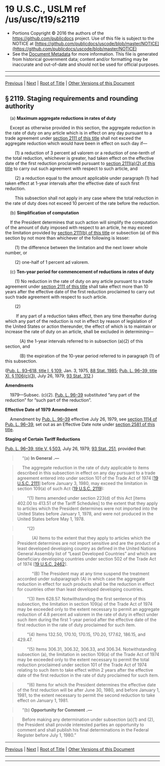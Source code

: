 ---
---

# 19 U.S.C., USLM ref /us/usc/t19/s2119

* Portions Copyright © 2016 the authors of the https://github.com/publicdocs project.
  Use of this file is subject to the NOTICE at [https://github.com/publicdocs/uscode/blob/master/NOTICE](https://github.com/publicdocs/uscode/blob/master/NOTICE)
* See the [Document Metadata](././../../../../../..//README.md) for more information.
  This file is generated from historical government data; content and/or formatting may be inaccurate and out-of-date and should not be used for official purposes.

----------
----------

[Previous](./../../../../../..//us/usc/t19/ch12/schI/pt1/m__us_usc_t19_s2118.md) | [Next](./../../../../../..//us/usc/t19/ch12/schI/pt2/m__us_usc_t19_ch12_schI_pt2.md) | [Root of Title](./../../../../../../) | [Other Versions of this Document](https://publicdocs.github.io/go/links?ns=uslm&ref=%2Fus%2Fusc%2Ft19%2Fs2119)

## § 2119. Staging requirements and rounding authority

    (a) __Maximum aggregate reductions in rates of duty__ 

    Except as otherwise provided in this section, the aggregate reduction in the rate of duty on any article which is in effect on any day pursuant to a trade agreement under [section 2111 of this title][/us/usc/t19/s2111] shall not exceed the aggregate reduction which would have been in effect on such day if—

        (1) a reduction of 3 percent ad valorem or a reduction of one-tenth of the total reduction, whichever is greater, had taken effect on the effective date of the first reduction proclaimed pursuant to [section 2111(a)(2) of this title][/us/usc/t19/s2111/a/2] to carry out such agreement with respect to such article, and

        (2) a reduction equal to the amount applicable under paragraph (1) had taken effect at 1-year intervals after the effective date of such first reduction.

        This subsection shall not apply in any case where the total reduction in the rate of duty does not exceed 10 percent of the rate before the reduction.

    (b) __Simplification of computation__ 

    If the President determines that such action will simplify the computation of the amount of duty imposed with respect to an article, he may exceed the limitation provided by [section 2111(b) of this title][/us/usc/t19/s2111/b] or subsection (a) of this section by not more than whichever of the following is lesser:

        (1) the difference between the limitation and the next lower whole number, or

        (2) one-half of 1 percent ad valorem.

    (c) __Ten-year period for commencement of reductions in rates of duty__ 

        (1) No reduction in the rate of duty on any article pursuant to a trade agreement under [section 2111 of this title][/us/usc/t19/s2111] shall take effect more than 10 years after the effective date of the first reduction proclaimed to carry out such trade agreement with respect to such article.

        (2)

         If any part of a reduction takes effect, then any time thereafter during which any part of the reduction is not in effect by reason of legislation of the United States or action thereunder, the effect of which is to maintain or increase the rate of duty on an article, shall be excluded in determining—

            (A) the 1-year intervals referred to in subsection (a)(2) of this section, and

            (B) the expiration of the 10-year period referred to in paragraph (1) of this subsection.

([Pub. L. 93–618, title I, § 109][/us/pl/93/618/s109], Jan. 3, 1975, [88 Stat. 1985][/us/stat/88/1985]; [Pub. L. 96–39, title XI, § 1106(c)(3)][/us/pl/96/39/s1106/c/3], July 26, 1979, [93 Stat. 312][/us/stat/93/312].)

 __Amendments__ 

    1979—Subsec. (c)(2). [Pub. L. 96–39][/us/pl/96/39] substituted “any part of the reduction” for “such part of the reduction”.

 __Effective Date of 1979 Amendment__ 

    Amendment by [Pub. L. 96–39][/us/pl/96/39] effective July 26, 1979, see [section 1114 of Pub. L. 96–39][/us/pl/96/39/s1114], set out as an Effective Date note under [section 2581 of this title][/us/usc/t19/s2581].

 __Staging of Certain Tariff Reductions__ 

[Pub. L. 96–39, title V, § 503][/us/pl/96/39/s503], July 26, 1979, [93 Stat. 251][/us/stat/93/251], provided that:

>     “(a)  __In General__  __.—__ 

>     The aggregate reduction in the rate of duty applicable to items described in this subsection in effect on any day pursuant to a trade agreement entered into under section 101 of the Trade Act of 1974 \[[19 U.S.C. 2111][/us/usc/t19/s2111]\] before January 3, 1980, may exceed the limitation in section 109(a) of such Act ([19 U.S.C. 2119][/us/usc/t19/s2119]):

>         “(1) Items amended under section 223(d) of this Act \[items 402.00 to 413.51 of the Tariff Schedules\] to the extent that they apply to articles which the President determines were not imported into the United States before January 1, 1978, and were not produced in the United States before May 1, 1978.

>         “(2)

>             (A) Items to the extent that they apply to articles which the President determines are not import sensitive and are the product of a least developed developing country as defined in the United Nations General Assembly list of “Least Developed Countries” and which are beneficiary developing countries under section 502 of the Trade Act of 1974 \[[19 U.S.C. 2462][/us/usc/t19/s2462]\].

>             “(B) The President may at any time suspend the treatment accorded under subparagraph (A) in which case the aggregate reduction in effect for such products shall be the reduction in effect for countries other than least developed developing countries.

>         “(3) Item 628.57. Notwithstanding the first sentence of this subsection, the limitation in section 109(a) of the Trade Act of 1974 may be exceeded only to the extent necessary to permit an aggregate reduction of 4.8 percent ad valorem in the rate of duty in effect under such item during the first 1-year period after the effective date of the first reduction in the rate of duty proclaimed for such item.

>         “(4) Items 132.50, 170.10, 170.15, 170.20, 177.62, 186.15, and 429.47.

>         “(5) Items 306.31, 306.32, 306.33, and 306.34. Notwithstanding subsection (a), the limitation in section 109(a) of the Trade Act of 1974 may be exceeded only to the extent necessary to permit the total reduction proclaimed under section 101 of the Trade Act of 1974 relating to such item to take effect within 2 years after the effective date of the first reduction in the rate of duty proclaimed for such item.

>         “(6) Items for which the President determines the effective date of the first reduction will be after June 30, 1980, and before January 1, 1981, to the extent necessary to permit the second reduction to take effect on January 1, 1981.

>     “(b)  __Opportunity for Comment__  __.—__ 

>     Before making any determination under subsection (a)(1) and (2), the President shall provide interested parties an opportunity to comment and shall publish his final determinations in the Federal Register before July 1, 1980.”

----------

[Previous](./../../../../../..//us/usc/t19/ch12/schI/pt1/m__us_usc_t19_s2118.md) | [Next](./../../../../../..//us/usc/t19/ch12/schI/pt2/m__us_usc_t19_ch12_schI_pt2.md) | [Root of Title](./../../../../../../) | [Other Versions of this Document](https://publicdocs.github.io/go/links?ns=uslm&ref=%2Fus%2Fusc%2Ft19%2Fs2119)

----------
----------

[/us/usc/t19/s2111]: https://publicdocs.github.io/go/links?ns=uslm&ref=%2Fus%2Fusc%2Ft19%2Fs2111
[/us/usc/t19/s2111/a/2]: https://publicdocs.github.io/go/links?ns=uslm&ref=%2Fus%2Fusc%2Ft19%2Fs2111%2Fa%2F2
[/us/usc/t19/s2111/b]: https://publicdocs.github.io/go/links?ns=uslm&ref=%2Fus%2Fusc%2Ft19%2Fs2111%2Fb
[/us/usc/t19/s2111]: https://publicdocs.github.io/go/links?ns=uslm&ref=%2Fus%2Fusc%2Ft19%2Fs2111
[/us/pl/93/618/s109]: https://publicdocs.github.io/go/links?ns=uslm&ref=%2Fus%2Fpl%2F93%2F618%2Fs109
[/us/stat/88/1985]: https://publicdocs.github.io/go/links?ns=uslm&ref=%2Fus%2Fstat%2F88%2F1985
[/us/pl/96/39/s1106/c/3]: https://publicdocs.github.io/go/links?ns=uslm&ref=%2Fus%2Fpl%2F96%2F39%2Fs1106%2Fc%2F3
[/us/stat/93/312]: https://publicdocs.github.io/go/links?ns=uslm&ref=%2Fus%2Fstat%2F93%2F312
[/us/pl/96/39]: https://publicdocs.github.io/go/links?ns=uslm&ref=%2Fus%2Fpl%2F96%2F39
[/us/pl/96/39]: https://publicdocs.github.io/go/links?ns=uslm&ref=%2Fus%2Fpl%2F96%2F39
[/us/pl/96/39/s1114]: https://publicdocs.github.io/go/links?ns=uslm&ref=%2Fus%2Fpl%2F96%2F39%2Fs1114
[/us/usc/t19/s2581]: https://publicdocs.github.io/go/links?ns=uslm&ref=%2Fus%2Fusc%2Ft19%2Fs2581
[/us/pl/96/39/s503]: https://publicdocs.github.io/go/links?ns=uslm&ref=%2Fus%2Fpl%2F96%2F39%2Fs503
[/us/stat/93/251]: https://publicdocs.github.io/go/links?ns=uslm&ref=%2Fus%2Fstat%2F93%2F251
[/us/usc/t19/s2111]: https://publicdocs.github.io/go/links?ns=uslm&ref=%2Fus%2Fusc%2Ft19%2Fs2111
[/us/usc/t19/s2119]: https://publicdocs.github.io/go/links?ns=uslm&ref=%2Fus%2Fusc%2Ft19%2Fs2119
[/us/usc/t19/s2462]: https://publicdocs.github.io/go/links?ns=uslm&ref=%2Fus%2Fusc%2Ft19%2Fs2462


